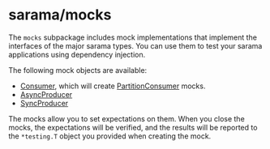 # sarama/mocks

The `mocks` subpackage includes mock implementations that implement the interfaces of the major sarama types.
You can use them to test your sarama applications using dependency injection.

The following mock objects are available:

- [Consumer](https://godoc.org/github.com/mehta-sandip/sangrenel/vendor/github.com/Shopify/sarama/mocks#Consumer), which will create [PartitionConsumer](https://godoc.org/github.com/mehta-sandip/sangrenel/vendor/github.com/Shopify/sarama/mocks#PartitionConsumer) mocks.
- [AsyncProducer](https://godoc.org/github.com/mehta-sandip/sangrenel/vendor/github.com/Shopify/sarama/mocks#AsyncProducer)
- [SyncProducer](https://godoc.org/github.com/mehta-sandip/sangrenel/vendor/github.com/Shopify/sarama/mocks#SyncProducer)

The mocks allow you to set expectations on them. When you close the mocks, the expectations will be verified,
and the results will be reported to the `*testing.T` object you provided when creating the mock.
